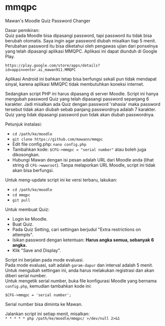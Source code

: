 # mmqpc
Mawan's Moodle Quiz Password Changer  

Dasar pemikiran:  
Quiz pada Moodle bisa dipasangi password, tapi password itu tidak bisa berubah otomatis. Saya ingin agar password diubah misalkan tiap 5 menit. Perubahan password itu bisa diketahui oleh pengawas ujian dari ponselnya yang telah dipasangi aplikasi MMQPC. Aplikasi ini dapat diunduh di Google Play.

`https://play.google.com/store/apps/details?id=appinventor.ai_mawan911.MMQPC`

Aplikasi Android ini bahkan tetap bisa berfungsi sekali pun tidak mendapat sinyal, karena aplikasi MMQPC tidak membutuhkan koneksi internet.

Sedangkan script PHP ini harus dipasang di server Moodle. Script ini hanya mengubah password Quiz yang telah dipasangi password sepanjang 6 karakter. Jadi misalkan ada Quiz dengan password 'rahasia' maka password tersebut tidak akan diubah sebab panjang passwordnya adalah 7 karakter. Quiz yang tidak dipasangi password pun tidak akan diubah passwordnya.

Petunjuk instalasi:  

* `cd /path/ke/moodle`
* `git clone https://github.com/mawann/mmqpc`
* Edit file config.php: `nano config.php`
* Tambahkan kode: `$CFG->mmqpc = "serial number"` atau boleh juga dikosongkan.
* Hubungi Mawan dengan isi pesan adalah URL dari Moodle anda (lihat string di `CFG->wwwroot`). Tanpa melaporkan URL Moodle, script ini tidak akan bisa berfungsi.

Untuk meng-update script ini ke versi terbaru, lakukan:

* `cd /path/ke/moodle`
* `cd mmqpc`
* `git pull`

Untuk membuat Quiz:

* Login ke Moodle.
* Buat Quiz.
* Pada Quiz Setting, cari settingan berjudul "Extra restrictions on attempts".
* Isikan password dengan ketentuan: **Harus angka semua, sebanyak 6 angka.**
* Klik "Save and Display".

Script ini berjalan pada mode evaluasi.  
Pada mode evaluasi, salt adalah `garam-dapur` dan interval adalah 5 menit.  
Untuk mengubah settingan ini, anda harus melakukan registrasi dan akan diberi serial number.  
Untuk mengetik serial number, buka file konfigurasi Moodle yang bernama `config.php`, kemudian tambahkan kode ini:

`$CFG->mmqpc = 'serial number';`

Serial number bisa diminta ke Mawan.

Jalankan script ini setiap menit, misalkan:  
`* * * * * php /path/ke/moodle/mmqpc/ >/dev/null 2>&1`
